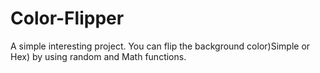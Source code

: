 # Color-Flipper

A simple interesting project. You can flip the background color)Simple or Hex) by using random and Math functions.
